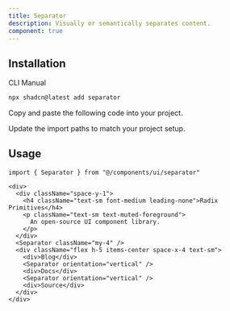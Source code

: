 ```yaml
---
title: Separator
description: Visually or semantically separates content.
component: true
---
```


<ComponentPreview
  name="separator-demo"
  title="A separator with different orientations."
  description="A separator with different orientations."
/>

## Installation

<CodeTabs>

<TabsList>
  <TabsTrigger value="cli">CLI</TabsTrigger>
  <TabsTrigger value="manual">Manual</TabsTrigger>
</TabsList>
<TabsContent value="cli">

```bash
npx shadcn@latest add separator
```

</TabsContent>

<TabsContent value="manual">

<Steps>

<Step>Copy and paste the following code into your project.</Step>

<ComponentSource name="separator" title="components/ui/separator.tsx" />

<Step>Update the import paths to match your project setup.</Step>

</Steps>

</TabsContent>

</CodeTabs>

## Usage

```tsx showLineNumbers
import { Separator } from "@/components/ui/separator"
```

```tsx showLineNumbers
<div>
  <div className="space-y-1">
    <h4 className="text-sm font-medium leading-none">Radix Primitives</h4>
    <p className="text-sm text-muted-foreground">
      An open-source UI component library.
    </p>
  </div>
  <Separator className="my-4" />
  <div className="flex h-5 items-center space-x-4 text-sm">
    <div>Blog</div>
    <Separator orientation="vertical" />
    <div>Docs</div>
    <Separator orientation="vertical" />
    <div>Source</div>
  </div>
</div>
```
